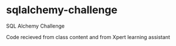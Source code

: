 # sqlalchemy-challenge

SQL Alchemy Challenge

Code recieved from class content and from Xpert learning assistant